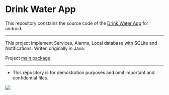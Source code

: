 Drink Water App
===================================
This repository constains the source code of the [Drink Water App](https://play.google.com/store/apps/details?id=com.eahm.drinkwaterapp) for android. 
 
-------------------
This project implement Services, Alarms, Local database with SQLite and Notifications. Writen originally in Java.

Project [main package](https://play.google.com/store/apps/details?id=com.eahm.drinkwaterapp)

-------------------
* This repository is for demostration purposes and omit important and confidential files.

![](drink_water_app.png)


